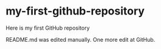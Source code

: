 # my-first-github-repository
Here is my first GitHub repository

README.md was edited manually. One more edit at GitHub.
